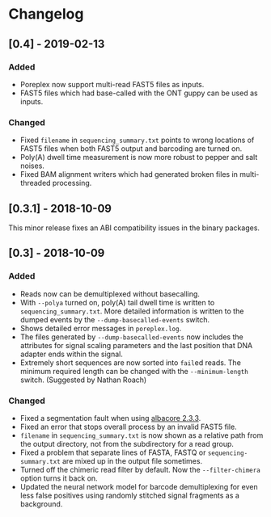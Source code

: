 # Changelog

## [0.4] - 2019-02-13

### Added
- Poreplex now support multi-read FAST5 files as inputs.
- FAST5 files which had base-called with the ONT guppy can be used as inputs.

### Changed
- Fixed `filename` in `sequencing_summary.txt` points to wrong locations of
  FAST5 files when both FAST5 output and barcoding are turned on.
- Poly(A) dwell time measurement is now more robust to pepper and salt
  noises.
- Fixed BAM alignment writers which had generated broken files in
  multi-threaded processing.

## [0.3.1] - 2018-10-09

This minor release fixes an ABI compatibility issues in the binary packages.

## [0.3] - 2018-10-09

### Added
- Reads now can be demultiplexed without basecalling.
- With `--polya` turned on, poly(A) tail dwell time is written
  to `sequencing_summary.txt`. More detailed information is
  written to the dumped events by the `--dump-basecalled-events`
  switch.
- Shows detailed error messages in `poreplex.log`.
- The files generated by `--dump-basecalled-events` now includes
  the attributes for signal scaling parameters and the last position
  that DNA adapter ends within the signal.
- Extremely short sequences are now sorted into `fail`ed reads.
  The minimum required length can be changed with the
  `--minimum-length` switch. (Suggested by Nathan Roach)

### Changed
- Fixed a segmentation fault when using
  [albacore 2.3.3](https://community.nanoporetech.com/posts/albacore-2-3-3).
- Fixed an error that stops overall process by an invalid FAST5 file.
- `filename` in `sequencing_summary.txt` is now shown as a relative path
  from the output directory, not from the subdirectory for a read
  group.
- Fixed a problem that separate lines of FASTA, FASTQ or
  `sequencing-summary.txt` are mixed up in the output file sometimes.
- Turned off the chimeric read filter by default. Now the `--filter-chimera`
  option turns it back on.
- Updated the neural network model for barcode demultiplexing for
  even less false positives using randomly stitched signal fragments
  as a background.


